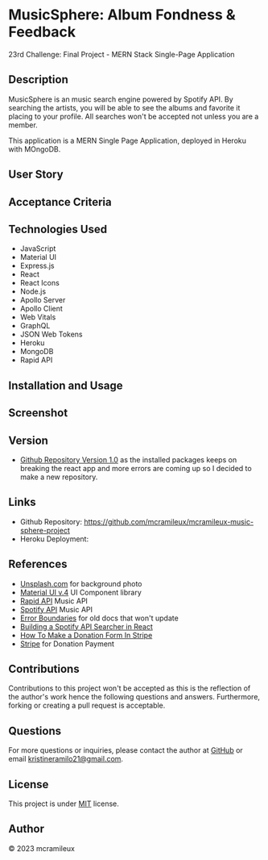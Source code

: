 # MusicSphere: Album Fondness & Feedback
23rd Challenge: Final Project - MERN Stack Single-Page Application

## Description
MusicSphere is an music search engine powered by Spotify API. By searching the artists, you will be able to see the albums and favorite it placing to your profile. All searches won't be accepted not unless you are a member.

This application is a MERN Single Page Application, deployed in Heroku with MOngoDB.

## User Story

## Acceptance Criteria

## Technologies Used
- JavaScript
- Material UI
- Express.js
- React
- React Icons
- Node.js
- Apollo Server
- Apollo Client
- Web Vitals
- GraphQL
- JSON Web Tokens
- Heroku
- MongoDB
- Rapid API
  
## Installation and Usage

## Screenshot

## Version
- [Github Repository Version 1.0](https://github.com/mcramileux/mcramileux-final-project) as the installed packages keeps on breaking the react app and more errors are coming up so I decided to make a new repository.

## Links
- Github Repository: https://github.com/mcramileux/mcramileux-music-sphere-project
- Heroku Deployment:

## References
- [Unsplash.com](https://unsplash.com/photos/1oKxSKSOowE) for background photo
- [Material UI v.4](https://v4.mui.com/getting-started/installation/) UI Component library 
- [Rapid API](https://rapidapi.com/Glavier/api/spotify23/) Music API
- [Spotify API](https://developer.spotify.com/dashboard/) Music API
- [Error Boundaries](https://legacy.reactjs.org/docs/error-boundaries.html) for old docs that won't update
- [Building a Spotify API Searcher in React](https://www.youtube.com/watch?v=1PWDxgqLmDA)
- [How To Make a Donation Form In Stripe](https://www.youtube.com/watch?v=4hLXnU8SUko)
- [Stripe](https://stripe.com/docs/stripe-js/react) for Donation Payment


## Contributions
Contributions to this project won't be accepted as this is the reflection of the author's work hence the following questions and answers. Furthermore, forking or creating a pull request is acceptable.

## Questions
For more questions or inquiries, please contact the author at [GitHub](https://github.com/mcramileux) or email kristineramilo21@gmail.com.

## License
This project is under [MIT](https://choosealicense.com/licenses/mit/) license.

## Author
© 2023 mcramileux 
